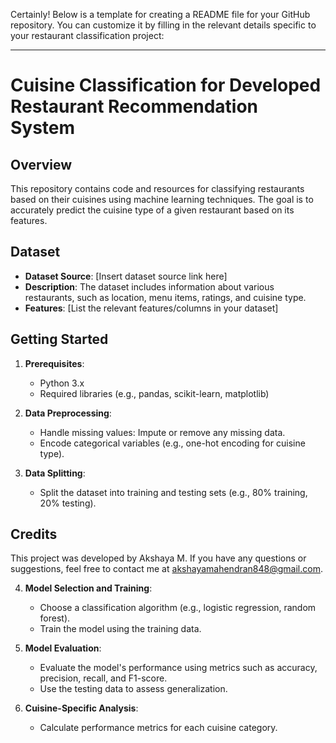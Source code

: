 Certainly! Below is a template for creating a README file for your GitHub repository. You can customize it by filling in the relevant details specific to your restaurant classification project:

---

# Cuisine Classification for Developed Restaurant Recommendation System

## Overview

This repository contains code and resources for classifying restaurants based on their cuisines using machine learning techniques. The goal is to accurately predict the cuisine type of a given restaurant based on its features.

## Dataset

- **Dataset Source**: [Insert dataset source link here]
- **Description**: The dataset includes information about various restaurants, such as location, menu items, ratings, and cuisine type.
- **Features**: [List the relevant features/columns in your dataset]

## Getting Started

1. **Prerequisites**:
   - Python 3.x
   - Required libraries (e.g., pandas, scikit-learn, matplotlib)

2. **Data Preprocessing**:
   - Handle missing values: Impute or remove any missing data.
   - Encode categorical variables (e.g., one-hot encoding for cuisine type).

3. **Data Splitting**:
   - Split the dataset into training and testing sets (e.g., 80% training, 20% testing).
  
## Credits

This project was developed by Akshaya M. If you have any questions or suggestions, feel free to contact me at akshayamahendran848@gmail.com.

4. **Model Selection and Training**:
   - Choose a classification algorithm (e.g., logistic regression, random forest).
   - Train the model using the training data.

5. **Model Evaluation**:
   - Evaluate the model's performance using metrics such as accuracy, precision, recall, and F1-score.
   - Use the testing data to assess generalization.

6. **Cuisine-Specific Analysis**:
   - Calculate performance metrics for each cuisine category.

